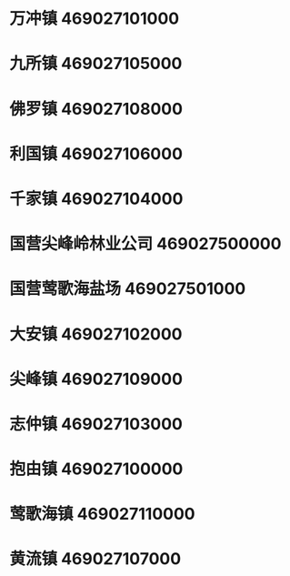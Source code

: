 # 万冲镇 469027101000
# 九所镇 469027105000
# 佛罗镇 469027108000
# 利国镇 469027106000
# 千家镇 469027104000
# 国营尖峰岭林业公司 469027500000
# 国营莺歌海盐场 469027501000
# 大安镇 469027102000
# 尖峰镇 469027109000
# 志仲镇 469027103000
# 抱由镇 469027100000
# 莺歌海镇 469027110000
# 黄流镇 469027107000
